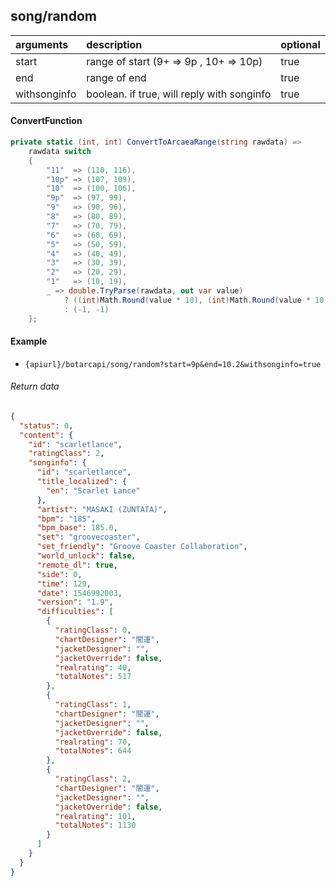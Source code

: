 ## song/random

| arguments    | description                                | optional |
|:-------------|:-------------------------------------------|----------|
| start        | range of start (9+ => 9p , 10+ => 10p)     | true     |
| end          | range of end                               | true     |
| withsonginfo | boolean. if true, will reply with songinfo | true     |

#### ConvertFunction

```c#
private static (int, int) ConvertToArcaeaRange(string rawdata) =>
    rawdata switch
    {
        "11"  => (110, 116),
        "10p" => (107, 109),
        "10"  => (100, 106),
        "9p"  => (97, 99),
        "9"   => (90, 96),
        "8"   => (80, 89),
        "7"   => (70, 79),
        "6"   => (60, 69),
        "5"   => (50, 59),
        "4"   => (40, 49),
        "3"   => (30, 39),
        "2"   => (20, 29),
        "1"   => (10, 19),
        _ => double.TryParse(rawdata, out var value)
            ? ((int)Math.Round(value * 10), (int)Math.Round(value * 10))
            : (-1, -1)
    };
```

#### Example

+ `{apiurl}/botarcapi/song/random?start=9p&end=10.2&withsonginfo=true`

###### Return data

```json
{
  "status": 0,
  "content": {
    "id": "scarletlance",
    "ratingClass": 2,
    "songinfo": {
      "id": "scarletlance",
      "title_localized": {
        "en": "Scarlet Lance"
      },
      "artist": "MASAKI (ZUNTATA)",
      "bpm": "185",
      "bpm_base": 185.0,
      "set": "groovecoaster",
      "set_friendly": "Groove Coaster Collaboration",
      "world_unlock": false,
      "remote_dl": true,
      "side": 0,
      "time": 129,
      "date": 1546992003,
      "version": "1.9",
      "difficulties": [
        {
          "ratingClass": 0,
          "chartDesigner": "闇運",
          "jacketDesigner": "",
          "jacketOverride": false,
          "realrating": 40,
          "totalNotes": 517
        },
        {
          "ratingClass": 1,
          "chartDesigner": "闇運",
          "jacketDesigner": "",
          "jacketOverride": false,
          "realrating": 70,
          "totalNotes": 644
        },
        {
          "ratingClass": 2,
          "chartDesigner": "闇運",
          "jacketDesigner": "",
          "jacketOverride": false,
          "realrating": 101,
          "totalNotes": 1130
        }
      ]
    }
  }
}
```

